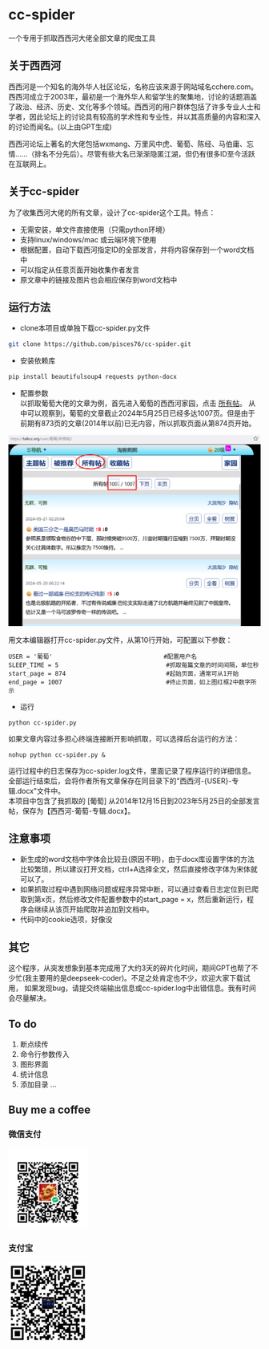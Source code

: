 # cc-spider
一个专用于抓取西西河大佬全部文章的爬虫工具

## 关于西西河
西西河是一个知名的海外华人社区论坛，名称应该来源于网站域名cchere.com。西西河成立于2003年，最初是一个海外华人和留学生的聚集地，讨论的话题涵盖了政治、经济、历史、文化等多个领域。西西河的用户群体包括了许多专业人士和学者，因此论坛上的讨论具有较高的学术性和专业性，并以其高质量的内容和深入的讨论而闻名。(以上由GPT生成)

西西河论坛上著名的大佬包括wxmang、万里风中虎、葡萄、陈经、马伯庸、忘情......（排名不分先后）。尽管有些大名已渐渐隐匿江湖，但仍有很多ID至今活跃在互联网上。

## 关于cc-spider
为了收集西河大佬的所有文章，设计了cc-spider这个工具。特点：
- 无需安装，单文件直接使用（只需python环境）
- 支持linux/windows/mac 或云端环境下使用
- 根据配置，自动下载西河指定ID的全部发言，并将内容保存到一个word文档中
- 可以指定从任意页面开始收集作者发言
- 原文章中的链接及图片也会相应保存到word文档中

## 运行方法
- clone本项目或单独下载cc-spider.py文件
```bash
git clone https://github.com/pisces76/cc-spider.git
```

- 安装依赖库
```bash
pip install beautifulsoup4 requests python-docx
```

- 配置参数  
以抓取葡萄大佬的文章为例，首先进入葡萄的西西河家园，点击 [所有帖](https://talkcc.org/user/%E8%91%A1%E8%90%84/%E6%89%80%E6%9C%89%E5%B8%96/)。 从中可以观察到，葡萄的文章截止2024年5月25日已经多达1007页。但是由于前期有873页的文章(2014年以前)已无内容，所以抓取页面从第874页开始。  


<img width="970" src="./image/cchere1.png" alt="预览"/>  
    
用文本编辑器打开cc-spider.py文件，从第10行开始，可配置以下参数：

```
USER = '葡萄'                               #配置用户名
SLEEP_TIME = 5                              #抓取每篇文章的时间间隔，单位秒
start_page = 874                            #起始页面，通常可从1开始
end_page = 1007                             #终止页面，如上图红框2中数字所示
```

- 运行
```
python cc-spider.py
```
如果文章内容过多担心终端连接断开影响抓取，可以选择后台运行的方法：
```
nohup python cc-spider.py &
```

运行过程中的日志保存为cc-spider.log文件，里面记录了程序运行的详细信息。  
全部运行结束后，会将作者所有文章保存在同目录下的"西西河-{USER}-专辑.docx"文件中。  
本项目中包含了我抓取的 [葡萄] 从2014年12月15日到2023年5月25日的全部发言帖，保存为【西西河-葡萄-专辑.docx】。

## 注意事项
- 新生成的word文档中字体会比较丑(原因不明)，由于docx库设置字体的方法比较繁琐，所以建议打开文档，ctrl+A选择全文，然后直接修改字体为宋体就可以了。
- 如果抓取过程中遇到网络问题或程序异常中断，可以通过查看日志定位到已爬取到第x页，然后修改文件配置参数中的start_page = x，然后重新运行，程序会继续从该页开始爬取并追加到文档中。
- 代码中的cookie选项，好像没

## 其它
这个程序，从突发想象到基本完成用了大约3天的碎片化时间，期间GPT也帮了不少忙(我主要用的是deepseek-coder)。不足之处肯定也不少，欢迎大家下载试用，
如果发现bug，请提交终端输出信息或cc-spider.log中出错信息。我有时间会尽量解决。


## To do
1. 断点续传
2. 命令行参数传入
3. 图形界面
4. 统计信息
5. 添加目录
...


## Buy me a coffee

### 微信支付
<img width="160" src="https://raw.githubusercontent.com/pisces76/pisces76/master/wechat-QR.jpg">

### 支付宝
<img width="160" src="https://raw.githubusercontent.com/pisces76/pisces76/master/alipay-QR.jpg">


